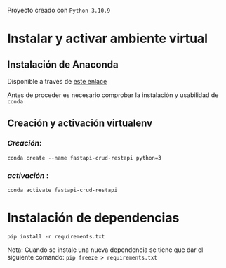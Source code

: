Proyecto creado con `Python 3.10.9`

# Instalar y activar ambiente virtual

## Instalación de Anaconda

Disponible a través de [este enlace](https://www.anaconda.com/products/distribution#Downloads)

Antes de proceder es necesario comprobar la instalación y usabilidad de `conda`

## Creación y activación virtualenv

### _Creación_:

`conda create --name fastapi-crud-restapi python=3`

### _activación_ :

`conda activate fastapi-crud-restapi`

# Instalación de dependencias

`pip install -r requirements.txt`

Nota: Cuando se instale una nueva dependencia se tiene que dar el siguiente comando: `pip freeze > requirements.txt`